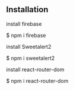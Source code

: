 ## Installation

install firebase

$ npm i firebase

install Sweetalert2

$ npm i sweetalert2

install react-router-dom

$ npm i react-router-dom